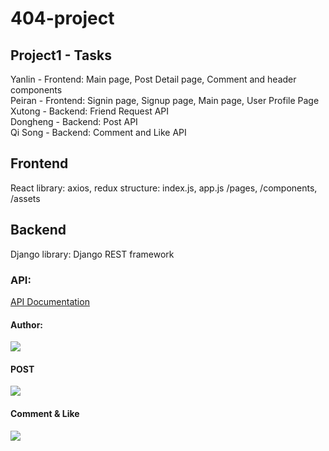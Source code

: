 # 404-project

## Project1 - Tasks
Yanlin - Frontend:  Main page, Post Detail page, Comment and header components <br />
Peiran - Frontend: Signin page, Signup page, Main page, User Profile Page<br />
Xutong - Backend: Friend Request API<br />
Dongheng - Backend: Post API<br />
Qi Song - Backend: Comment and Like API <br />

## Frontend
React
library: axios, redux
structure: index.js, app.js /pages, /components, /assets


## Backend
Django
library: Django REST framework

### API:
[API Documentation](https://github.com/UAACC/404-project/wiki/API-Documentation)
#### Author:
<img src="https://miscellaneous-kay.s3.ca-central-1.amazonaws.com/Author.png" />

#### POST
<img src="https://miscellaneous-kay.s3.ca-central-1.amazonaws.com/Post.png" />

#### Comment & Like 
<img src="https://miscellaneous-kay.s3.ca-central-1.amazonaws.com/Comment%26Like.png" />
